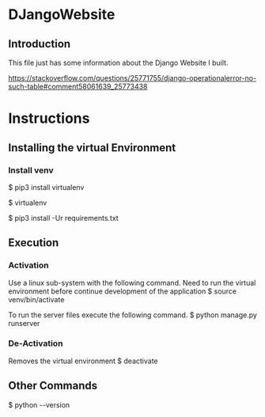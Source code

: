# DJangoWebsite 

## Introduction
This file just has some information about the Django Website I built. 

https://stackoverflow.com/questions/25771755/django-operationalerror-no-such-table#comment58061639_25773438

# Instructions
## Installing the virtual Environment
### Install venv
$ pip3  install virtualenv

$ virtualenv <name of virtual environment>

$ pip3 install -Ur requirements.txt


## Execution
### Activation
Use a linux sub-system with the following command.
Need to run the virtual environment before continue development of the application
$ source venv/bin/activate

To run the server files execute the following command.
$ python manage.py runserver


### De-Activation
Removes the virtual environment
$ deactivate

## Other Commands
$ python --version

